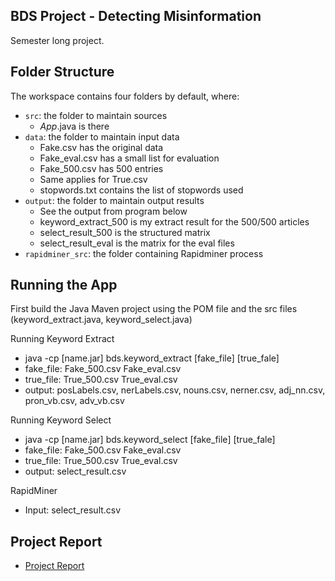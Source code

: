 ## BDS Project - Detecting Misinformation

Semester long project.

## Folder Structure

The workspace contains four folders by default, where:

- `src`: the folder to maintain sources 
    - *App*.java is there
- `data`: the folder to maintain input data 
    - Fake.csv has the original data
    - Fake_eval.csv has a small list for evaluation
    - Fake_500.csv has 500 entries
    - Same applies for True.csv
    - stopwords.txt contains the list of stopwords used
- `output`: the folder to maintain output results
    - See the output from program below
    - keyword_extract_500 is my extract result for the 500/500 articles
    - select_result_500 is the structured matrix
    - select_result_eval is the matrix for the eval files
- `rapidminer_src`: the folder containing Rapidminer process

## Running the App
First build the Java Maven project using the POM file and the src files (keyword_extract.java, keyword_select.java)

Running Keyword Extract
- java -cp [name.jar] bds.keyword_extract [fake_file] [true_fale]
- fake_file: Fake_500.csv Fake_eval.csv
- true_file: True_500.csv True_eval.csv
- output: posLabels.csv, nerLabels.csv, nouns.csv, nerner.csv, adj_nn.csv, pron_vb.csv, adv_vb.csv

Running Keyword Select
- java -cp [name.jar] bds.keyword_select [fake_file] [true_fale]
- fake_file: Fake_500.csv Fake_eval.csv
- true_file: True_500.csv True_eval.csv
- output: select_result.csv

RapidMiner
- Input: select_result.csv

## Project Report
- [Project Report](https://docs.google.com/document/d/1kWWJnzvEDTlZO-q0wirMyT9jcDlKIreICfGTnDfAbw4/edit?usp=sharing)
